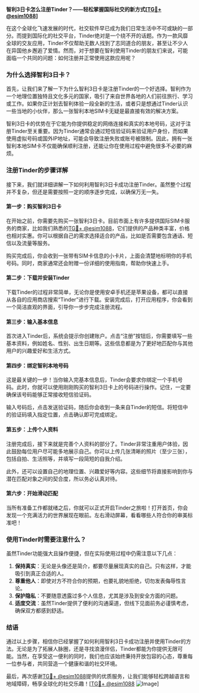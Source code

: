 **智利3日卡怎么注册Tinder？——轻松掌握国际社交的新方式[[TG💪+ @esim1088](https://t.me/s/esim1088)]**

在这个全球化飞速发展的时代，社交软件早已成为我们日常生活中不可或缺的一部分。而提到国际化的社交平台，Tinder绝对是一个绕不开的话题。作为一款风靡全球的交友应用，Tinder不仅帮助无数人找到了志同道合的朋友，甚至让不少人在异国他乡邂逅了爱情。然而，对于想要在智利使用Tinder的朋友们来说，可能面临一个共同的问题：如何注册并正常使用这款应用呢？

### **为什么选择智利3日卡？**

首先，让我们来了解一下为什么智利3日卡是注册Tinder的一个好选择。智利作为一个地理位置独特且文化多元的国家，吸引了来自世界各地的人们前往旅行、学习或工作。如果你正计划去智利体验一段全新的生活，或者只是想通过Tinder认识一些当地的小伙伴，那么一张智利本地SIM卡无疑是最直接有效的解决方案。

智利3日卡的优势在于它能为你提供稳定的网络连接和真实的本地号码，这对于注册Tinder至关重要。因为Tinder通常会通过短信验证码来验证用户身份，而如果使用虚拟号码或国外IP地址，可能会导致注册失败或账号被限制。因此，拥有一张智利本地SIM卡不仅能确保顺利注册，还能让你在使用过程中避免很多不必要的麻烦。

### **注册Tinder的步骤详解**

接下来，我们就详细讲解一下如何利用智利3日卡成功注册Tinder。虽然整个过程并不复杂，但还是需要按照一定的顺序逐步完成，以确保万无一失。

#### **第一步：购买智利3日卡**
在开始之前，你需要先购买一张智利3日卡。目前市面上有许多提供国际SIM卡服务的商家，比如我们熟悉的[TG💪+ @esim1088](https://t.me/s/esim1088)，它们提供的产品种类丰富，价格也相对实惠。你可以根据自己的需求选择适合的产品，比如是否需要包含通话、短信以及流量等服务。

购买完成后，你会收到一张带有SIM卡信息的小卡片，上面会清楚地标明你的手机号码。同时，商家通常还会附赠一份详细的使用指南，帮助你快速上手。

#### **第二步：下载并安装Tinder**
下载Tinder的过程非常简单，无论你是使用安卓手机还是苹果设备，都可以直接从各自的应用商店搜索“Tinder”进行下载。安装完成后，打开应用程序，你会看到一个简洁直观的界面，引导你一步步完成注册流程。

#### **第三步：输入基本信息**
首次进入Tinder后，系统会提示你创建账户。点击“注册”按钮后，你需要填写一些基本资料，例如姓名、性别、出生日期等。这些信息都是为了更好地匹配你与其他用户的兴趣爱好和生活方式。

#### **第四步：绑定智利本地号码**
这是最关键的一步！当你输入完基本信息后，Tinder会要求你绑定一个手机号码。此时，你就可以使用刚刚购买的智利3日卡上的号码进行操作。记住，一定要确保该号码能够正常接收短信验证码。

输入号码后，点击发送验证码，随后你会收到一条来自Tinder的短信。将短信中的验证码填入指定位置，点击确认即可完成绑定。

#### **第五步：上传个人资料**
注册完成后，接下来就是完善个人资料的部分了。Tinder非常注重用户体验，因此鼓励每位用户尽可能多地展示自己。你可以上传几张清晰的照片（至少三张），包括自拍、生活照等，并填写一段简短的自我介绍。

此外，还可以设置自己的地理位置、兴趣爱好等内容。这些细节将直接影响到你与潜在匹配对象之间的契合度，所以务必认真对待。

#### **第六步：开始滑动匹配**
当所有准备工作都就绪之后，你就可以正式开启Tinder之旅啦！打开首页，你会发现一个充满活力的世界展现在眼前。左右滑动屏幕，看看哪些人符合你的审美标准吧！

### **使用Tinder时需要注意什么？**

虽然Tinder功能强大且操作便捷，但在实际使用过程中仍需注意以下几点：

1. **保持真实**：无论是头像还是简介，都要尽量展现真实的自己。只有这样，才能吸引到真正合适的人。
2. **尊重他人**：即使对方不符合你的预期，也要礼貌地拒绝，切勿发表侮辱性言论。
3. **保护隐私**：不要随意透露过多个人信息，尤其是涉及到安全方面的问题。
4. **适度交流**：虽然Tinder提供了便利的沟通渠道，但线下见面前务必谨慎考虑，确保双方都感到舒适。

### **结语**

通过以上步骤，相信你已经掌握了如何利用智利3日卡成功注册并使用Tinder的方法。无论是为了拓展人脉圈，还是寻找浪漫伴侣，Tinder都能为你提供无限可能。当然，在享受这一便利的同时，我们也应该始终秉持开放包容的心态，尊重每一位参与者，共同营造一个健康和谐的社交环境。

最后，再次感谢[TG💪+ @esim1088](https://t.me/s/esim1088)提供的优质服务，让我们能够轻松跨越语言和地域障碍，畅享全球化的社交乐趣！[[TG💪+ @esim1088](https://t.me/s/esim1088) ![Image](https://i.postimg.cc/4NQfJmqS/Snipaste-2025-05-13-00-14-12.png)]